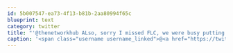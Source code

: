```yaml
---
id: 5b007547-ea73-4f13-b81b-2aa80994f65c
blueprint: text
category: twitter
title: "'@thenetworkhub ALso, sorry I missed FLC, we were busy putting the final touches on the space!"
caption: '<span class="username username_linked">@<a href="https://twitter.com/thenetworkhub" title="The Network Hub">thenetworkhub</a></span> ALso, sorry I missed FLC, we were busy putting the final touches on the space!'
---
```

